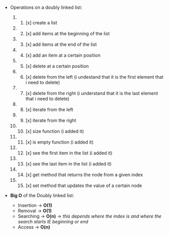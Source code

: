 * Operations on a doubly linked list:
    1. 1) [x] create a list
    2. 2) [x] add items at the beginning of the list
    3. 3) [x] add items at the end of the list
    4. 4) [x] add an item at a certain position
    5. 5) [x] delete at a certain position
    6. 6) [x] delete from the left (i undestand that it is the first element that i need to delete)
    7. 7) [x] delete from the right (i understand that it is the last element that i need to delete)
    8. 8) [x] iterate from the left
    9. 9) [x] iterate from the right
    10. 10) [x] size function (i added it)
    11. 11) [x] is empty function (i added it)
    12. 12) [x] see the first item in the list (i added it)
    13. 13) [x] see the last item in the list (i added it)
    14. 14) [x] get method that returns the node from a given index
    15. 15) [x] set method that updates the value of a certain node

* **Big O** of the Doubly linked list:
    - Insertion -> **O(1)**
    - Removal -> **O(1)**
    - Searching -> **O(n)** -> *this depends where the index is and where the search starts IE beginning or end*
    - Access -> **O(n)**

